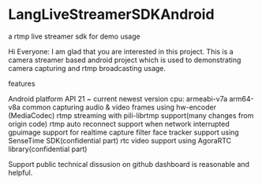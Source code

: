 # LangLiveStreamerSDKAndroid
a rtmp live streamer sdk for demo usage

Hi Everyone: I am glad that you are interested in this project.
This is a camera streamer based android project which is used to demonstrating camera capturing and rtmp broadcasting usage.

features

Android
platform API 21 ~ current newest version
cpu: armeabi-v7a arm64-v8a
common capturing audio & video frames using hw-encoder (MediaCodec)
rtmp streaming with pili-librtmp support(many changes from origin code)
rtmp auto reconnect support when network interrupted
gpuimage support for realtime capture filter
face tracker support using SenseTime SDK(confidential part)
rtc video support using AgoraRTC library(confidential part)
 
 
Support 
public technical dissusion on github dashboard is reasonable and helpful.
